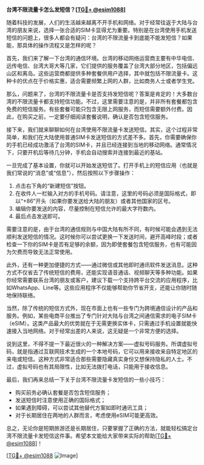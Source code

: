 **台湾不限流量卡怎么发短信？[[TG💪+ @esim1088](https://t.me/s/esim1088)]**

随着科技的发展，人们的生活越来越离不开手机和网络。对于经常往返于大陆与台湾的朋友来说，选择一张合适的SIM卡显得尤为重要。特别是在台湾使用手机发送短信的问题上，很多人都会有疑问：台湾的不限流量卡到底能不能发短信？如果能，那具体的操作流程又是怎样的呢？

首先，我们来了解一下台湾的通信环境。台湾的移动网络运营商主要有中华电信、远传电信、台湾大哥大等几家，它们提供的服务覆盖了台湾大部分地区，包括偏远山区和离岛。这些运营商都提供多种套餐供用户选择，其中就包括不限流量卡。这种卡的优点在于价格实惠，适合需要频繁上网的人群，比如商务人士或者学生党。

那么，问题来了，台湾的不限流量卡是否支持发短信呢？答案是肯定的！大多数台湾的不限流量卡都支持短信功能。不过，这里需要注意的是，并非所有套餐都包含免费的短信服务。有些套餐可能只包含无限上网服务，而短信需要额外付费。因此，在购买之前，一定要仔细阅读套餐说明，确认是否包含短信服务。

接下来，我们就来聊聊如何在台湾使用不限流量卡发送短信。其实，这个过程非常简单，和我们在大陆使用普通SIM卡发送短信的方式差不多。首先，你需要确保你的手机已经成功激活了台湾的SIM卡，并且已经连接到当地的移动网络。通常情况下，只要开机后等待几分钟，手机会自动搜索并连接到最近的基站。

一旦完成了基本设置，你就可以开始发送短信了。打开手机上的短信应用（也就是我们常说的“消息”或“信息”），然后按照以下步骤操作：

1. 点击右下角的“新建短信”按钮。
2. 在收件人一栏输入对方的手机号码。请注意，这里的号码必须是国际格式，即以“+86”开头（如果你要发送给大陆的朋友）或者其他国家的区号。
3. 编辑你要发送的内容，尽量控制在短信允许的最大字符数内。
4. 最后点击发送即可。

需要注意的是，由于台湾的通信规则与中国大陆有所不同，有时候可能会遇到无法顺利发送短信的情况。这时候你可以尝试更换一下发送时间，避开高峰时段；或者检查一下你的SIM卡是否有足够的余额，因为即使套餐包含短信服务，也有可能因为欠费而导致无法正常使用。

此外，还有一种更加便捷的方式——通过微信或其他即时通讯软件发送消息。这种方式不仅省去了传统短信的费用，还能实现语音通话、视频聊天等多种功能。如果你经常需要联系台湾的朋友或客户，建议下载一个支持跨平台交流的应用程序，比如WhatsApp、Line等。这些应用程序不仅能够帮助你节省开支，还能让你随时随地保持联络。

当然，除了传统的短信方式外，现在市面上也有一些专门为跨境通信设计的产品和服务。例如，某些电商平台推出了专门针对大陆与台湾之间通信需求的电子SIM卡（eSIM）。这类产品最大的优势就在于无需更换实体卡，只需通过手机设置就能快速接入当地网络。对于经常出差的人来说，这无疑是一个非常方便的选择。

说到这里，不得不提一下最近很火的一种解决方案——虚拟号码服务。所谓虚拟号码，就是指通过互联网技术生成的一个本地号码，它可以用来接收来自特定地区的来电或短信。这种方式非常适合那些需要隐藏真实身份又想保持隐私的人士。不过，虚拟号码也有其局限性，比如无法拨打电话，只能用于接收信息。

最后，我们再来总结一下关于台湾不限流量卡发短信的一些小技巧：

- 购买前务必确认套餐是否包含短信服务；
- 发送短信时注意使用正确的国际格式；
- 如果遇到障碍，可以尝试其他替代方案如即时通讯工具；
- 对于长期居住在两地的人群而言，考虑使用eSIM可能更高效。

总之，无论你是短期旅游还是长期居住，只要掌握了正确的方法，就能轻松搞定台湾不限流量卡发短信这件事。希望本文能给大家带来实际的帮助[[TG💪+ @esim1088](https://t.me/s/esim1088)]！

[[TG💪+ @esim1088](https://t.me/s/esim1088) ![Image](https://i.postimg.cc/4NQfJmqS/Snipaste-2025-05-13-00-14-12.png)]